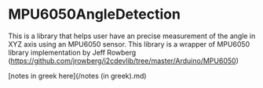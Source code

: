 # MPU6050AngleDetection
This is a library that helps user have an precise measurement of the angle in XYZ axis using an MPU6050 sensor. 
This library is a wrapper of MPU6050 library implementation by Jeff Rowberg (https://github.com/jrowberg/i2cdevlib/tree/master/Arduino/MPU6050)

[notes in greek here](/notes (in greek).md)
